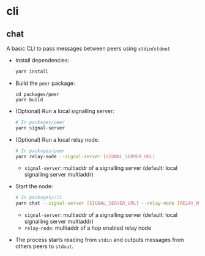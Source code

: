 # cli

## chat

A basic CLI to pass messages between peers using `stdin`/`stdout`

* Install dependencies:

  ```bash
  yarn install
  ```

* Build the `peer` package:

  ```
  cd packages/peer
  yarn build
  ```

* (Optional) Run a local signalling server:

  ```bash
  # In packages/peer
  yarn signal-server
  ```

* (Optional) Run a local relay node:

  ```bash
  # In packages/peer
  yarn relay-node --signal-server [SIGNAL_SERVER_URL]
  ```

  * `signal-server`: multiaddr of a signalling server (default: local signalling server multiaddr)

* Start the node:

  ```bash
  # In packages/cli
  yarn chat --signal-server [SIGNAL_SERVER_URL] --relay-node [RELAY_NODE_URL]
  ```

  * `signal-server`: multiaddr of a signalling server (default: local signalling server multiaddr)
  * `relay-node`: multiaddr of a hop enabled relay node

* The process starts reading from `stdin` and outputs messages from others peers to `stdout`.
